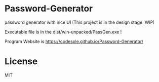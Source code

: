 # Password-Generator
password generator with nice UI (This project is in the design stage. WIP)

Executable file is in the dist/win-unpacked/PassGen.exe !

Program Website is https://codesole.github.io/Password-Generator/

# License
MIT
